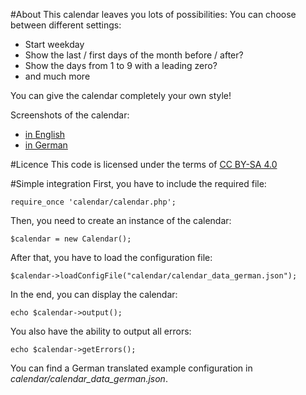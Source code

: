 #About
This calendar leaves you lots of possibilities:
You can choose between different settings:
* Start weekday
* Show the last / first days of the month before / after?
* Show the days from 1 to 9 with a leading zero?
* and much more

You can give the calendar completely your own style!

Screenshots of the calendar:
* [in English](http://i.imgur.com/E8VCMSU.png)
* [in German](http://i.imgur.com/2cYTXr2.png)

#Licence
This code is licensed under the terms of [CC BY-SA 4.0](https://creativecommons.org/licenses/by-sa/4.0/)

#Simple integration
First, you have to include the required file:
```
require_once 'calendar/calendar.php';
```

Then, you need to create an instance of the calendar:
```
$calendar = new Calendar();
```

After that, you have to load the configuration file:
```
$calendar->loadConfigFile("calendar/calendar_data_german.json");
```

In the end, you can display the calendar:
```
echo $calendar->output();
```

You also have the ability to output all errors:

```
echo $calendar->getErrors();
```

You can find a German translated example configuration in *calendar/calendar_data_german.json*.